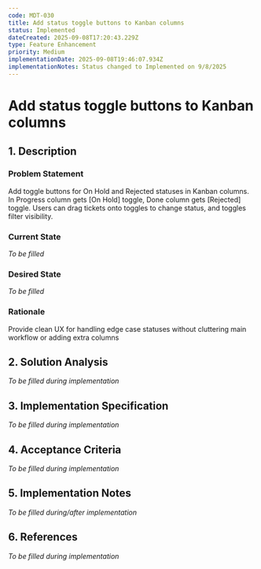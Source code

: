 ```yaml
---
code: MDT-030
title: Add status toggle buttons to Kanban columns
status: Implemented
dateCreated: 2025-09-08T17:20:43.229Z
type: Feature Enhancement
priority: Medium
implementationDate: 2025-09-08T19:46:07.934Z
implementationNotes: Status changed to Implemented on 9/8/2025
---
```





# Add status toggle buttons to Kanban columns

## 1. Description

### Problem Statement
Add toggle buttons for On Hold and Rejected statuses in Kanban columns. In Progress column gets [On Hold] toggle, Done column gets [Rejected] toggle. Users can drag tickets onto toggles to change status, and toggles filter visibility.

### Current State
*To be filled*

### Desired State
*To be filled*

### Rationale
Provide clean UX for handling edge case statuses without cluttering main workflow or adding extra columns

## 2. Solution Analysis
*To be filled during implementation*

## 3. Implementation Specification
*To be filled during implementation*

## 4. Acceptance Criteria
*To be filled during implementation*

## 5. Implementation Notes
*To be filled during/after implementation*

## 6. References
*To be filled during implementation*